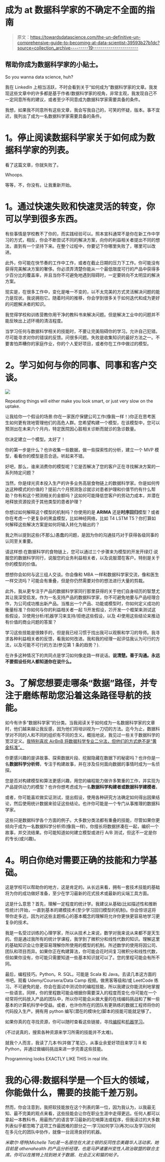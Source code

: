 # 成为 at 数据科学家的不确定不全面的指南

> 原文：<https://towardsdatascience.com/the-un-definitive-un-comprehensive-guide-to-becoming-at-data-scientist-39593b27b1dc?source=collection_archive---------19----------------------->

## 帮助你成为数据科学家的小贴士。

So you wanna data science, huh?

我在 LinkedIn 上相当活跃，不时会看到关于“如何成为”数据科学家的文章。我发现这些文章中的许多都是基于作者/数据科学家的视角，非常主观，我发现自己不一定同意所有的建议，或者至少不同意成为数据科学家需要具备的条件。

我想，如果我不同意所有这些文章，我会写我自己的，可笑的怀疑，版本。事不宜迟，我列出了成为一名数据科学家需要具备的条件。

# **1。停止阅读数据科学家关于如何成为数据科学家的列表。**

看了这篇文章，你就失败了。

Whoops.

等等，不，你没有。让我重新开始。

# **1。通过快速失败和快速灵活的转变，你可以学到很多东西。**

有些事情是学校教不了你的，而实践经验可以。照本宣科通常不是你在新工作中学习的方式，相反，你会不断尝试不同的解决方案，向你的利益相关者提出不同的想法，直到有一个坚持下来。在整个过程中，你要记下你哪里失败了，哪里可以改进。

此外，你可能在快节奏的工作中工作，或者在截止日期的压力下工作。你可能没有获得完美解决方案的奢侈。你必须弄清楚你能从一个最低限度可行的产品中获得多少百分比的覆盖率，并且当你不可避免地遇到阻碍时，一定要转向不太明显的解决方案。

现实是，在很多工作中，变化是唯一不变的，以不太完美的方式灵活解决问题的能力是现状。我说拥抱它。随着时间的推移，你会学到很多关于如何迭代和成为更好的问题解决者的知识。

我觉得学校和训练营教你用干净的教科书来解决问题。但是解决工业中的问题并不能反映出上述环境的清洁程度。

当学习任何与数据科学相关的技能时，不要让完美阻碍你的学习。允许自己犯错。尽可能寻求对你的错误的反馈。问很多问题。失败是收集知识的最好方法之一。不要害怕弄糟你的家庭作业，你的个人爱好项目，或者你在工作中做过的模型。

# **2。学习如何与你的同事、同事和客户交谈。**

![](img/67fc83e0d06f1780837259ac00ca623e.png)

Repeating things will either make you look smart, or just very slow on the uptake.

让我给你一个假设的场景:你在一家医疗保健公司工作(像我一样！)你正在思考医生如何更有效地管理他们的高危人群。您希望构建一个模型，在该模型中，您可以预测出在未来六个月内，特定医院因心脏相关诊断而就诊的急诊数量。

你决定建立一个模型。太好了！

你的第一步是什么？也许收集一些数据，做一些探索性的分析，建立一个 MVP 模型，看看你的模型是否合适。听起来不错。

好吧，那么，谁来消费你的模型呢？它是否解决了您的客户正在寻找解决方案的一系列特定问题？

当然，你是绿光资本投入生产的许多业务高层食物链上的数据科学家。你是如何传达这种模式的价值的？提前六个月预测急诊就诊对患者护理和价值节约有什么帮助？你有和这个预测相关的金额吗？这如何可能降低您客户的劳动力成本，并潜在地释放资源投资于其他类型的患者护理？

你想过如何解释这个模型的机制吗？你使用的是 **ARIMA** 还是**时序回归**模型？或者你在考虑一个更复杂的黑盒模型，比如神经网络，比如 T4 LSTM T5？你打算如何解释这些解决方案是如何将输入转化为输出的？

我之所以提到这些(不那么)愚蠢的问题，是因为你的沟通技巧对于获得各级同事的认同至关重要。

请这样想:在数据科学的食物链上，您可以通过三个步骤来为模型的开发开绿灯:说服您的数据科学同行，说服您的业务利益相关者，以及说服潜在客户。特别是关于你的模型的价值。

想想你会如何与这三组人交谈。你会像和 MBA 一样和数据科学家交流，像和医生一样交流吗？可能会有重叠，但是你仍然需要对你的想法进行大量的剪裁。

此外，我从更专注于产品的数据科学家同行那里获得的关于他们自身经历的智慧尤其让我深受启发。作为一名支持产品的数据科学家，你不可避免地要与产品经理合作，为公司成功推出新产品。当推出一个产品、功能或模型时，你如何定义成功的衡量标准？你如何与你的利益相关者一起 1)开发假设，2)开发一个框架来测试这些假设，3)使用分析/机器学习来支持/拒绝这些假设，以及 4)使用这些结论来推动有价值的商业问题的答案？

学习这些技能是很棘手的，但是我已经习惯于找出我可以观察和学习的导师。我寻求各种利益相关者的反馈，看我如何改进。我和我的经理一起评估我认为可行的方法，以及可能不可行的方法(参见第 1 条的趋势？).

在许多这种情况下的共同点是学习如何像走路一样说话。**说清楚。善于沟通。永远不要假设任何人都知道你在说什么。**

# **3。了解您想要走哪条“数据”路径，并专注于磨练帮助您沿着这条路径导航的技能。**

如今有许多“数据科学家”的分类。当我阅读关于如何成为一名数据科学家的文章时，他们越来越让我反感，因为他们将培训视为一刀切的方法。迄今为止，数据科学对不同的人和不同的组织有不同的含义。概括地说，我见过一些关于数据科学的宽泛定义。[我特别喜欢 AirBnB 将数据科学专业二分法，但他们的方式绝不是“黄金标准”。](https://www.linkedin.com/pulse/one-data-science-job-doesnt-fit-all-elena-grewal/)

你更感兴趣的是讲故事、探索数据片段、挖掘隐藏在数据下的秘密吗？也许你是一名**数据科学分析师**，专注于构建故事，并在涉及任何面向数据的事情时成为一名侦探。

您是否对构建模型和算法更感兴趣，用您的编程能力做许多繁重的工作，并实现为产品提供动力的模型？也许你想考虑成为一名**数据科学构建者或数据科学建模者**。

或者，你可能喜欢做实证测试，提出假设，使用各种研究方法确定如何得出因果结论，然后使用统计数据来验证这些结论。也许你可能是一个专门从事推理的数据科学家。

这些只是数据科学各个方面的例子。大多数分类法都有重叠的技能，尽管如果你更倾向于成为一名数据科学分析师(像我一样)，你擅长将数据拼凑在一起，编织一个故事，并交流结果。你可能知道如何建立模型或进行 A/B 测试，但这不一定是你的专长(或兴趣)。

# **4。明白你绝对需要正确的技能和力学基础。**

这是学校可以帮助你的地方，这是肯定的。从长远来看，拥有一套技术技能的基础将为你的成功做好准备，至少在学习最新的花式技术或最新的尖端工具方面。

这是什么意思？首先，理解一定程度的统计学。我建议从基础(比如描述性和推断性统计)开始，一直到基本的建模技术(至少学习回归模型的机制)。你会惊讶这将带你走多远，因为对这些主题核心的基本概念的理解将允许你更快更容易地学习更复杂的技术。

我是一名受过训练的心理学家，所以从技术上来说，数学对我来说从来都不是天生的。但是通过我所有的统计学课程，我学到了微积分和线性代数的知识。理解这里的基础知识会让你更容易理解你所使用的模型的机制。所述数学的使用将因公司、团队和项目而异。如果你正在构建算法，你可能会花时间复习微积分和线性代数，但如果你没有，你可能只需要知道一些基本知识就可以了。您的里程可能会有所不同。

最后，编程技巧。Python。R. SQL。可能是 Scala 和 Java。去读几本这方面的书吧。观看 Udemy/Coursera/Data Camp 视频。做黑客等级和/或 LeetCode 练习。不可避免的是，你会在面试中测试你的编程技能，所以我建议你能流利地掌握一些语言。同样，你的里程数可能会根据你需要深入的程度而变化:你可能在一个经常将代码放入产品的团队中，所以你可能会从做大量的在线编码挑战和了解一些基本的计算机科学中受益。或者，也许你所在的团队有更熟练的数据工程师将你的代码投入生产。拥有用 python 编写(潜在的模块化)脚本的技能可能就足够了。

如果你真的在寻找资源，你可以随时查看这些链接，寻找[编程](http://bfy.tw/Lfzm)和[机器学习](http://bfy.tw/Lfzi)。

(不过说真的，搜索各种资源来学习所需的技能并不太难)。

就我个人而言，我读了几本书(并做了笔记)，从事业余爱好项目来学习 R 和 Python，并通过做编码挑战来进一步完善这些技能。

Programming looks EXACTLY LIKE THIS in real life.

# 我的心得:数据科学是一个巨大的领域，你能做什么，需要的技能千差万别。

然而，你会注意到，我把软技能放在这个列表的第一位，因为我认为，以我最无知、最不完美的观点来看，这些技能会让你在职业生涯中走得更远。任何人都可以拿起一本教科书，用最热门的语言学习最新的花哨算法或程序，但我读过的大多数列表似乎都忽略了这项工作最困难的部分之一:学习如何学习(再次)以及学习如何在多元化的团队中协作，就像一台润滑良好的机器。

*米歇尔·塔特(Michelle Tat)是一名居住在大波士顿的反同性恋美籍华人活动家。她目前是 athenahealth 的产品分析经理，也是马萨诸塞州变性人政治联盟的联合主席。你可以在推特上找到她关于数据、社会正义和猫的帖子。*